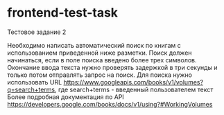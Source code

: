 # frontend-test-task

Тестовое задание 2

Необходимо написать автоматический поиск по книгам с использованием приведенной
ниже разметки. Поиск должен начинаться, если в поле поиска введено более трех
символов. Окончание ввода текста нужно проверять задержкой в три секунды и
только потом отправлять запрос на поиск. Для поиска нужно использовать URL
https://www.googleapis.com/books/v1/volumes?q=search+terms, где search+terms -
введенный пользователем текст Более подробная документация по API
https://developers.google.com/books/docs/v1/using?#WorkingVolumes
